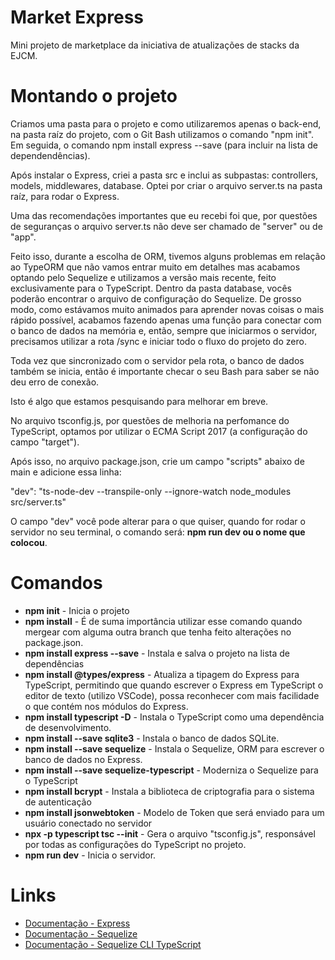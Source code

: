 # Market Express
Mini projeto de marketplace da iniciativa de atualizações de stacks da EJCM.

# Montando o projeto
Criamos uma pasta para o projeto e como utilizaremos apenas o back-end, na pasta raíz do projeto, com o Git Bash utilizamos o comando "npm init". 
Em seguida, o comando npm install express --save (para incluir na lista de dependendências). 

Após instalar o Express, criei a pasta src e inclui as subpastas: controllers, models, middlewares, database. Optei por criar o arquivo server.ts na pasta raíz, 
para rodar o Express.

Uma das recomendações importantes que eu recebi foi que, por questões de seguranças o arquivo server.ts não deve ser chamado de "server" ou de "app".

Feito isso, durante a escolha de ORM, tivemos alguns problemas em relação ao TypeORM que não vamos entrar muito em detalhes mas acabamos optando pelo Sequelize e utilizamos 
a versão mais recente, feito exclusivamente para o TypeScript. Dentro da pasta database, vocês poderão encontrar o arquivo de configuração do Sequelize. 
De grosso modo, como estávamos muito animados para aprender novas coisas o mais rápido possível, acabamos fazendo apenas uma função para conectar com o banco de dados na memória
e, então, sempre que iniciarmos o servidor, precisamos utilizar a rota /sync e iniciar todo o fluxo do projeto do zero.

Toda vez que sincronizado com o servidor pela rota, o banco de dados também se inicia, então é importante checar o seu Bash para saber se não deu erro de conexão.

Isto é algo que estamos pesquisando para melhorar em breve.

No arquivo tsconfig.js, por questões de melhoria na perfomance do TypeScript, optamos por utilizar o ECMA Script 2017 (a configuração do campo "target").

Após isso, no arquivo package.json, crie um campo "scripts" abaixo de main e adicione essa linha:

"dev": "ts-node-dev --transpile-only --ignore-watch node_modules src/server.ts"

O campo "dev" você pode alterar para o que quiser, quando for rodar o servidor no seu terminal, o comando será: **npm run dev ou o nome que colocou**.



# Comandos
- **npm init** - Inicia o projeto
- **npm install** - É de suma importância utilizar esse comando quando mergear com alguma outra branch que tenha feito alterações no package.json.
- **npm install express --save** - Instala e salva o projeto na lista de dependências
- **npm install @types/express** - Atualiza a tipagem do Express para TypeScript, permitindo que quando escrever o Express em TypeScript o editor de texto (utilizo VSCode),
possa reconhecer com mais facilidade o que contém nos módulos do Express.
- **npm install typescript -D** - Instala o TypeScript como uma dependência de desenvolvimento.
- **npm install --save sqlite3** - Instala o banco de dados SQLite.
- **npm install --save sequelize** - Instala o Sequelize, ORM para escrever o banco de dados no Express.
- **npm install --save sequelize-typescript** - Moderniza o Sequelize para o TypeScript
- **npm install bcrypt** - Instala a biblioteca de criptografia para o sistema de autenticação
- **npm install jsonwebtoken** - Modelo de Token que será enviado para um usuário conectado no servidor
- **npx -p typescript tsc --init** - Gera o arquivo "tsconfig.js", responsável por todas as configurações do TypeScript no projeto.
- **npm run dev** - Inicia o servidor.


# Links
- [Documentação - Express](https://expressjs.com)
- [Documentação - Sequelize](https://sequelize.org/master/manual/getting-started.html)
- [Documentação - Sequelize CLI TypeScript](https://www.npmjs.com/package/sequelize-cli-typescript)



